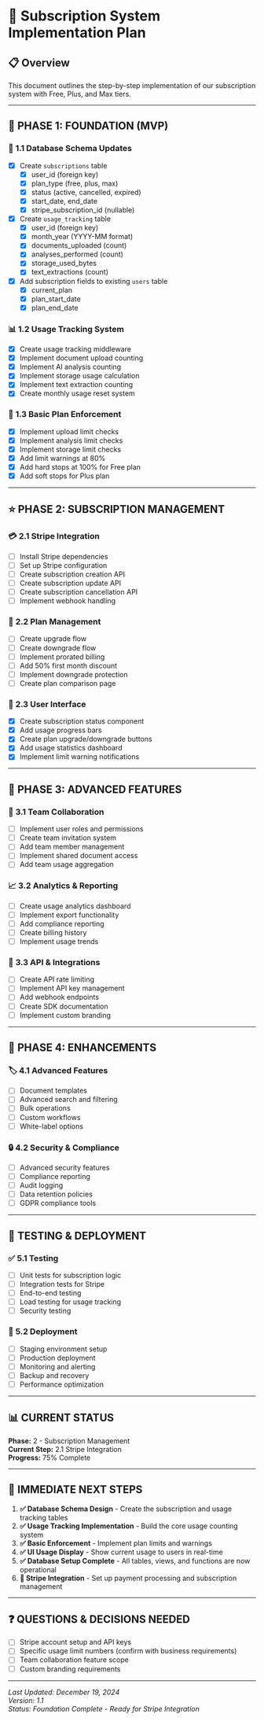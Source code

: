 # 🚀 Subscription System Implementation Plan

## 📋 Overview
This document outlines the step-by-step implementation of our subscription system with Free, Plus, and Max tiers.

---

## 🎯 **PHASE 1: FOUNDATION (MVP)**

### 🔐 **1.1 Database Schema Updates**
- [x] Create `subscriptions` table
  - [x] user_id (foreign key)
  - [x] plan_type (free, plus, max)
  - [x] status (active, cancelled, expired)
  - [x] start_date, end_date
  - [x] stripe_subscription_id (nullable)
- [x] Create `usage_tracking` table
  - [x] user_id (foreign key)
  - [x] month_year (YYYY-MM format)
  - [x] documents_uploaded (count)
  - [x] analyses_performed (count)
  - [x] storage_used_bytes
  - [x] text_extractions (count)
- [x] Add subscription fields to existing `users` table
  - [x] current_plan
  - [x] plan_start_date
  - [x] plan_end_date

### 📊 **1.2 Usage Tracking System**
- [x] Create usage tracking middleware
- [x] Implement document upload counting
- [x] Implement AI analysis counting
- [x] Implement storage usage calculation
- [x] Implement text extraction counting
- [x] Create monthly usage reset system

### 🚫 **1.3 Basic Plan Enforcement**
- [x] Implement upload limit checks
- [x] Implement analysis limit checks
- [x] Implement storage limit checks
- [x] Add limit warnings at 80%
- [x] Add hard stops at 100% for Free plan
- [x] Add soft stops for Plus plan

---

## ⭐ **PHASE 2: SUBSCRIPTION MANAGEMENT**

### 💳 **2.1 Stripe Integration**
- [ ] Install Stripe dependencies
- [ ] Set up Stripe configuration
- [ ] Create subscription creation API
- [ ] Create subscription update API
- [ ] Create subscription cancellation API
- [ ] Implement webhook handling

### 🔄 **2.2 Plan Management**
- [ ] Create upgrade flow
- [ ] Create downgrade flow
- [ ] Implement prorated billing
- [ ] Add 50% first month discount
- [ ] Implement downgrade protection
- [ ] Create plan comparison page

### 📱 **2.3 User Interface**
- [x] Create subscription status component
- [x] Add usage progress bars
- [x] Create plan upgrade/downgrade buttons
- [x] Add usage statistics dashboard
- [x] Implement limit warning notifications

---

## 🚀 **PHASE 3: ADVANCED FEATURES**

### 👥 **3.1 Team Collaboration**
- [ ] Implement user roles and permissions
- [ ] Create team invitation system
- [ ] Add team member management
- [ ] Implement shared document access
- [ ] Add team usage aggregation

### 📈 **3.2 Analytics & Reporting**
- [ ] Create usage analytics dashboard
- [ ] Implement export functionality
- [ ] Add compliance reporting
- [ ] Create billing history
- [ ] Implement usage trends

### 🔌 **3.3 API & Integrations**
- [ ] Create API rate limiting
- [ ] Implement API key management
- [ ] Add webhook endpoints
- [ ] Create SDK documentation
- [ ] Implement custom branding

---

## 🎨 **PHASE 4: ENHANCEMENTS**

### 🏷️ **4.1 Advanced Features**
- [ ] Document templates
- [ ] Advanced search and filtering
- [ ] Bulk operations
- [ ] Custom workflows
- [ ] White-label options

### 🔒 **4.2 Security & Compliance**
- [ ] Advanced security features
- [ ] Compliance reporting
- [ ] Audit logging
- [ ] Data retention policies
- [ ] GDPR compliance tools

---

## 🧪 **TESTING & DEPLOYMENT**

### ✅ **5.1 Testing**
- [ ] Unit tests for subscription logic
- [ ] Integration tests for Stripe
- [ ] End-to-end testing
- [ ] Load testing for usage tracking
- [ ] Security testing

### 🚀 **5.2 Deployment**
- [ ] Staging environment setup
- [ ] Production deployment
- [ ] Monitoring and alerting
- [ ] Backup and recovery
- [ ] Performance optimization

---

## 📊 **CURRENT STATUS**

**Phase:** 2 - Subscription Management  
**Current Step:** 2.1 Stripe Integration  
**Progress:** 75% Complete

---

## 🎯 **IMMEDIATE NEXT STEPS**

1. **✅ Database Schema Design** - Create the subscription and usage tracking tables
2. **✅ Usage Tracking Implementation** - Build the core usage counting system
3. **✅ Basic Enforcement** - Implement plan limits and warnings
4. **✅ UI Usage Display** - Show current usage to users in real-time
5. **✅ Database Setup Complete** - All tables, views, and functions are now operational
6. **🔄 Stripe Integration** - Set up payment processing and subscription management

---

## ❓ **QUESTIONS & DECISIONS NEEDED**

- [ ] Stripe account setup and API keys
- [ ] Specific usage limit numbers (confirm with business requirements)
- [ ] Team collaboration feature scope
- [ ] Custom branding requirements

---

*Last Updated: December 19, 2024*  
*Version: 1.1*  
*Status: Foundation Complete - Ready for Stripe Integration*
